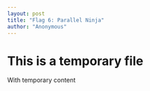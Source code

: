 ```yaml
---
layout: post
title: "Flag 6: Parallel Ninja"
author: "Anonymous"
---
```


# This is a temporary file

With temporary content
